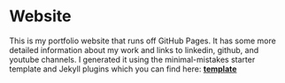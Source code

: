 # Website

This is my portfolio website that runs off GitHub Pages. It has some more detailed information about my work and links to linkedin, github, and youtube channels. I generated it using the minimal-mistakes starter template and Jekyll plugins which you can find here: [**template**](https://github.com/mmistakes/mm-github-pages-starter)

